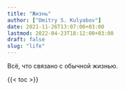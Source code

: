 ```yaml
---
title: "Жизнь"
author: ["Dmitry S. Kulyabov"]
date: 2021-11-26T13:07:00+03:00
lastmod: 2022-04-23T18:12:00+03:00
draft: false
slug: "life"
---
```


Всё, что связано с обычной жизнью.

<!--more-->

{{< toc >}}
